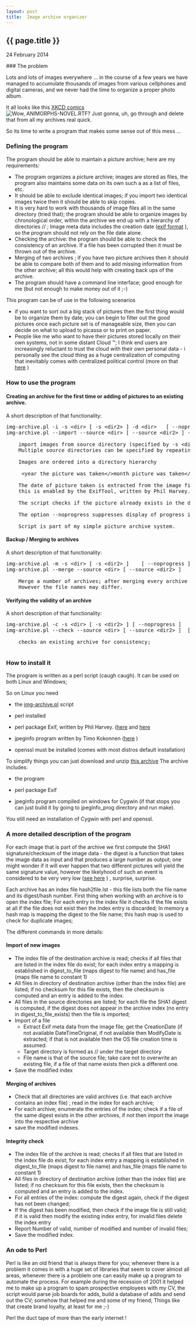 ```yaml
---
layout: post
title:  Image archive organizer
---
```


{{ page.title }}
----------------

<p class="publish_date">
24 February 2014

</p>
### The problem

Lots and lots of images everywhere ... in the course of a few years we have managed to accumulate thousands of images from various cellphones and digital cameras, and we never had the time to organize a proper photo album.

It all looks like this [XKCD comics](http://xkcd.com/1360/)
<img title="Wow, ANIMORPHS-NOVEL.RTF? Just gonna, uh, go through and delete that from all my archives real quick." src="http://imgs.xkcd.com/comics/old_files.png"></img>

So its time to write a program that makes some sense out of this mess ...

### Defining the program

The program should be able to maintain a picture archive; here are my requirements:

-   The program organizes a picture archive; images are stored as files, the program also maintains some data on its own such a as a list of files, etc.
-   It should be able to exclude identical images; if you import two identical images twice then it should be able to skip copies.
-   It is very hard to work with thousands of image files all in the same directory (tried that); the program should be able to organize images by chronological order, within the archive we end up with a hierarchy of directories <year that image was shot>/<month image was shot>/<day image was shot> ; Image meta data includes the creation date ([exif format](http://en.wikipedia.org/wiki/Exchangeable_image_file_format) ), so the program should not rely on the file date alone.
-   Checking the archive: the program should be able to check the consistency of an archive. If a file has been corrupted then it must be thrown out of the archive.
-   Merging of two archives ; if you have two picture archives then it should be able to compare both of them and to add missing information from the other archive; all this would help with creating back ups of the archive.
-   The program should have a command line interface; good enough for me (but not enough to make money out of it ;-)

This program can be of use in the following scenarios

-   if you want to sort out a big stack of pictures then the first thing would be to organize them by date; you can begin to filter out the good pictures once each picture set is of manageable size, then you can decide on what to upload to picassa or to print on paper.
-   People like me who want to have their pictures stored locally on their own systems, not in some distant Cloud ™; I think end users are increasingly reluctant to trust the cloud with their own personal data - i personally see the cloud thing as a huge centralization of computing that inevitably comes with centralized political control (more on that [here](http://mosermichael.github.io/cstuff/all/ramblings/2013/06/08/post-1.html) )

### How to use the program

#### Creating an archive for the first time or adding of pictures to an existing archive.

A short description of that functionality:

<pre>
img-archive.pl -i -s &lt;dir> [ -s &lt;dir2&gt; ] -d &lt;dir&gt;   [ --noprogress ]
img-archive.pl --import --source &lt;dir&gt; [ --source &lt;dir2&gt; ] --dest &lt;dir&gt;

	import images from source directory (specified by -s &lt;dir&gt;) to archive (specified  by -d &lt;dir&gt;)
	Multiple source directories can be specified by repeating option -s

	Images are ordered into a directory hierarchy

	 &lt;year the picture was taken&lt;/&gt;month picture was taken&lt;/&lt;day picture was taken&gt;/&lt;file name&gt;

	The date of picture taken is extracted from the image file (where possible) - 
	this is enabled by the ExifTool, written by Phil Harvey.

	The script checks if the picture already exists in the destination directory;

	The option --noprogress suppresses display of progress indicator during copying.

	Script is part of my simple picture archive system.
</pre>

#### Backup / Merging to archives

A short description of that functionality:

<pre>
img-archive.pl -m -s &lt;dir&gt; [ -s &lt;dir2&gt; ]    [ --noprogress ]
img-archive.pl --merge --source &lt;dir&gt; [ --source &lt;dir2&gt; ] 

	Merge a number of archives; after merging every archive should have the same set of data;
	However the file names may differ.
</pre>

#### Verifying the validity of an archive

A short description of that functionality:

<pre>
img-archive.pl -c -s &lt;dir&gt; [ -s &lt;dir2&gt; ] [ --noprogress ]
img-archive.pl --check --source &lt;dir&gt; [ --source &lt;dir2&gt; ]  [ --noprogress ]
	
	checks an existing archive for consistency; 

</pre>

### How to install it

The program is written as a perl script (caugh caugh). It can be used on both Linux and Windows;

So on Linux you need

- the [img-archive.pl](https://raw.githubusercontent.com/MoserMichael/cstuff/master/img-archive/img-archive.pl) script

- perl installed

- perl package Exif, written by Phil Harvey. ([here](http://cpansearch.perl.org/src/EXIFTOOL/Image-ExifTool-9.60/html/ExifTool.html) and [here](http://www.sno.phy.queensu.ca/~phil/exiftool/ExifTool.html)

- jpeginfo program written by Timo Kokonnen ([here](https://github.com/tjko/jpeginfo) )
- openssl must be installed (comes with most distros default installation)

To simplify things you can just download and unzip [this archive](https://github.com/MoserMichael/cstuff/raw/master/img-archive/img-archive.zip) The archive includes:

- the program

- perl package Exif
- jpeginfo program compiled on windows for Cygwin (if that stops you can just build it by going to jpeginfo\_prog directory and run make).

You still need an installation of Cygwin with perl and openssl.

### A more detailed description of the program

For each image that is part of the archive we first compute the SHA1 signature/checksum of the image data - the digest is a function that takes the image data as input and that produces a large number as output; one might wonder if it will ever happen that two different pictures will yield the same signature value, however the likelyhood of such an event is considered to be very very low ([see here](http://en.wikipedia.org/wiki/Data_deduplication#Drawbacks_and_concerns) ) , surprise, surprise.

Each archive has an index file hash2file.lst - this file lists both the file name and its digest/hash number. First thing when working with an archive is to open the index file;
For each entry in the index file it checks if the file exists at all if the file does not exist then the index entry is discarded; In memory a hash map is mapping the digest to the file name; this hash map is used to check for duplicate images;

The different commands in more details:

#### Import of new images

-   The index file of the destination archive is read; checks if all files that are listed in the index file do exist; for each index entry a mapping is established in digest\_to\_file (maps digest to file name) and has\_file (maps file name to constant 1)
-   All files in directory of destination archive (other than the index file) are listed; if no checksum for this file exists, then the checksum is computed and an entry is added to the index.
-   All files in the source directories are listed; for each file the SHA1 digest is computed, if the digest does not appear in the archive index (no entry in digest\_to\_file\_exists) then the file is imported;
-   Import of a file
    -   Extract Exif meta data from the image file; get the CreationDate (if not available DateTimeOriginal, if not available then ModifyDate is extracted; if that is not available then the OS file creation time is assumed.
    -   Target directory is formed as <Year>/<Month>/<Day> under the target directory
    -   File name is that of the source file; take care not to overwrite an existing file, if a file of that name exists then pick a different one.
-   Save the modified index

#### Merging of archives

-   Check that all directories are valid archives (i.e. that each archive contains an index file) ; read in the index for each archive;
-   For each archive; enumerate the entries of the index; check if a file of the same digest exists in the other archives, if not then import the image into the respective archive
-   save the modified indexes.

#### Integrity check

-   The index file of the archive is read; checks if all files that are listed in the index file do exist; for each index entry a mapping is established in digest\_to\_file (maps digest to file name) and has\_file (maps file name to constant 1)
-   All files in directory of destination archive (other than the index file) are listed; if no checksum for this file exists, then the checksum is computed and an entry is added to the index.
-   For all entries of the index: compute the digest again, check if the digest has not been changed;
-   If the digest has been modified, then check if the image file is still valid; if it is valid then modify the existing index entry, for invalid files delete the index entry
-   Report Number of valid, number of modified and number of invalid files;
-   Save the modified index.

### An ode to Perl

Perl is like an old friend that is always there for you; whenever there is a problem it comes in with a huge set of libraries that seem to cover almost all areas, whenever there is a problem one can easily make up a program to automate the process. For example during the recession of 2001 it helped me to make up a program to spam prospective employees with my CV, the script would parse job boards for adds, build a database of adds and send out the CV; somehow that helped me and some of my friend;
Things like that create brand loyalty, at least for me ;-)

Perl the duct tape of more than the early internet !
